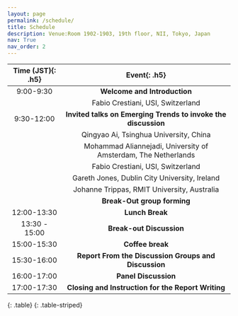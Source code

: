 ```yaml
---
layout: page
permalink: /schedule/
title: Schedule
description: Venue:Room 1902-1903, 19th floor, NII, Tokyo, Japan
nav: True
nav_order: 2
---
```



| **Time (JST)**{: .h5}   | **Event**{: .h5}                                                   |
| :-----------------------: | :-----------------------------------------------------------------: |
| 9:00-9:30            | **Welcome and Introduction**                                           |
|                           | Fabio Crestiani, USI, Switzerland |
| 9:30-12:00            | **Invited talks on Emerging Trends to invoke the discussion**|
|                           |     Qingyao Ai, Tsinghua University, China|
|                           |     Mohammad Aliannejadi, University of Amsterdam, The Netherlands|
|                           |     Fabio Crestiani, USI, Switzerland|
|                           |     Gareth Jones, Dublin City University, Ireland|
|                           |     Johanne Trippas, RMIT University, Australia|
|                           | **Break-Out group forming** |
| 12:00-13:30            | **Lunch Break** |
| 13:30 - 15:00            | **Break-out Discussion** |
| 15:00-15:30           | **Coffee break** |
| 15:30-16:00           | **Report From the Discussion Groups and Discussion** |
| 16:00-17:00           | **Panel Discussion** |
| 17:00-17:30          | **Closing and Instruction for the Report Writing** |
{: .table}
{: .table-striped}


<!-- | **Time (JST)**{: .h5} |                                              **Event**{: .h5}                                                      |
| :---------------------------: | :--------------------------------------------------------------------------------------------------------: |
|         13:00 - 13:10         |                                    **Introduction and opening remarks**                                    |
|         13:10 - 14:00         |                                    **Keynote Speech and Question Answers**                                 |
|         14:00 - 14:30         |                                         **Accepted Papers (Part I)**                                       |
|         14:30 - 14:45         |                                             **Coffee Break**                                               |
|         14:45 - 15:15         |                                         **Accepted Papers (Part II)**                                      |
|         15:15 - 16:15         |                                           **Break-out Discussions**                                        |
|         16:15 - 17:30         |                                    **Panel Discussion and Closing Remarks**                                 |
{: .table}
{: .table-striped} -->